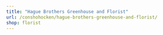 ```yaml
---
title: "Hague Brothers Greenhouse and Florist"
url: /conshohocken/hague-brothers-greenhouse-and-florist/
shop: florist
---
```

